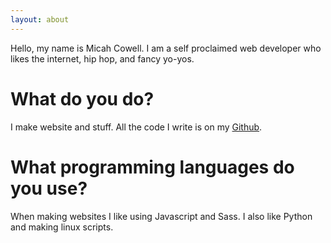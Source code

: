 ```yaml
---
layout: about
---
```


Hello, my name is Micah Cowell. I am a self proclaimed web developer who likes the internet, hip hop, and fancy yo-yos.

# What do you do?
I make website and stuff. All the code I write is on my [Github](https://github.com/h01000110).

# What programming languages do you use?
When making websites I like using Javascript and Sass. I also like Python and making linux scripts.